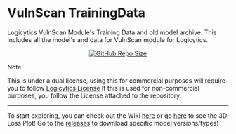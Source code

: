 # VulnScan TrainingData

Logicytics VulnScan Module's Training Data and old model archive.
This includes all the model's and data for VulnScan module for Logicytics.

<div style="text-align:center;" align="center">
  <a href="https://github.com/DefinetlyNotAI/Logicytics"><img src="https://img.shields.io/github/repo-size/DefinetlyNotAI/VulnScan_TrainingData" alt="GitHub Repo Size"></a>
</div>

> [!NOTE]
> This is under a dual license, using this for commercial purposes will require you to follow [Logicytics License](https://github.com/DefinetlyNotAI/Logicytics/blob/main/LICENSE)
> If this is used for non-commercial purposes, you follow the License attached to the repository.

---

To start exploring,
you can check out the Wiki [here](https://github.com/DefinetlyNotAI/VulnScan_Data/wiki)
or go [here](https://definetlynotai.github.io/VulnScan_TrainingData/NN%20features/Loss_Landscape_3D.html) to see the 3D Loss Plot!
Go to the [releases](https://github.com/DefinetlyNotAI/VulnScan_Data/releases) to download specific model versions/types!

